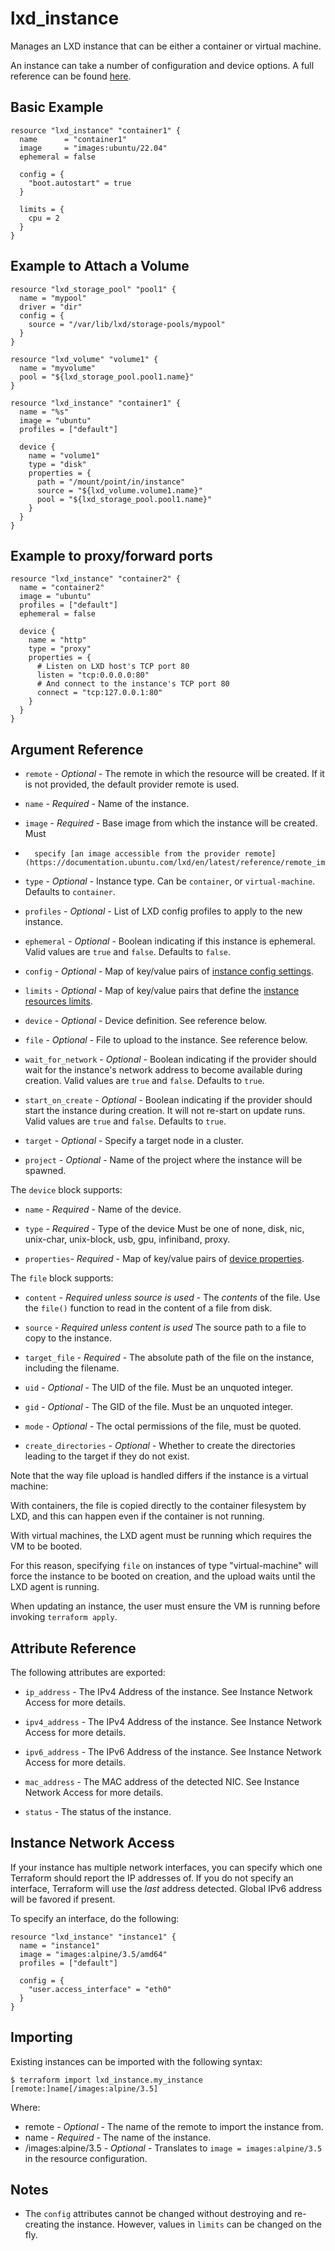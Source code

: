 # lxd_instance

Manages an LXD instance that can be either a container or virtual machine.

An instance can take a number of configuration and device options. A full reference can be found [here](https://documentation.ubuntu.com/lxd/en/latest/reference/instance_options/).

## Basic Example

```hcl
resource "lxd_instance" "container1" {
  name      = "container1"
  image     = "images:ubuntu/22.04"
  ephemeral = false

  config = {
    "boot.autostart" = true
  }

  limits = {
    cpu = 2
  }
}
```

## Example to Attach a Volume

```hcl
resource "lxd_storage_pool" "pool1" {
  name = "mypool"
  driver = "dir"
  config = {
    source = "/var/lib/lxd/storage-pools/mypool"
  }
}

resource "lxd_volume" "volume1" {
  name = "myvolume"
  pool = "${lxd_storage_pool.pool1.name}"
}

resource "lxd_instance" "container1" {
  name = "%s"
  image = "ubuntu"
  profiles = ["default"]

  device {
    name = "volume1"
    type = "disk"
    properties = {
      path = "/mount/point/in/instance"
      source = "${lxd_volume.volume1.name}"
      pool = "${lxd_storage_pool.pool1.name}"
    }
  }
}
```

## Example to proxy/forward ports

```hcl
resource "lxd_instance" "container2" {
  name = "container2"
  image = "ubuntu"
  profiles = ["default"]
  ephemeral = false

  device {
    name = "http"
    type = "proxy"
    properties = {
      # Listen on LXD host's TCP port 80
      listen = "tcp:0.0.0.0:80"
      # And connect to the instance's TCP port 80
      connect = "tcp:127.0.0.1:80"
    }
  }
}
```

## Argument Reference

* `remote` - *Optional* - The remote in which the resource will be created. If
	it is not provided, the default provider remote is used.

* `name` - *Required* - Name of the instance.

* `image` - *Required* - Base image from which the instance will be created. Must
*       specify [an image accessible from the provider remote](https://documentation.ubuntu.com/lxd/en/latest/reference/remote_image_servers/).

* `type` - *Optional* -  Instance type. Can be `container`, or `virtual-machine`. Defaults to `container`.

* `profiles` - *Optional* - List of LXD config profiles to apply to the new
	instance.

* `ephemeral` - *Optional* - Boolean indicating if this instance is ephemeral.
	Valid values are `true` and `false`. Defaults to `false`.

* `config` - *Optional* - Map of key/value pairs of
	[instance config settings](https://documentation.ubuntu.com/lxd/en/latest/reference/instance_options/).

* `limits` - *Optional* - Map of key/value pairs that define the
	[instance resources limits](https://documentation.ubuntu.com/lxd/en/latest/reference/instance_options/#resource-limits).

* `device` - *Optional* - Device definition. See reference below.

* `file` - *Optional* - File to upload to the instance. See reference below.

* `wait_for_network` - *Optional* - Boolean indicating if the provider should wait for the instance's network address to become available during creation.
  Valid values are `true` and `false`. Defaults to `true`.

* `start_on_create` - *Optional* - Boolean indicating if the provider should start the instance during creation. It will not re-start on update runs.
  Valid values are `true` and `false`. Defaults to `true`.

* `target` - *Optional* - Specify a target node in a cluster.

* `project` - *Optional* - Name of the project where the instance will be spawned.

The `device` block supports:

* `name` - *Required* - Name of the device.

* `type` - *Required* - Type of the device Must be one of none, disk, nic,
	unix-char, unix-block, usb, gpu, infiniband, proxy.

* `properties`- *Required* - Map of key/value pairs of
	[device properties](https://documentation.ubuntu.com/lxd/en/latest/reference/devices/).

The `file` block supports:

* `content` - *Required unless source is used* - The _contents_ of the file.
	Use the `file()` function to read in the content of a file from disk.

* `source` - *Required unless content is used* The source path to a file to
	copy to the instance.

* `target_file` - *Required* - The absolute path of the file on the instance,
	including the filename.

* `uid` - *Optional* - The UID of the file. Must be an unquoted integer.

* `gid` - *Optional* - The GID of the file. Must be an unquoted integer.

* `mode` - *Optional* - The octal permissions of the file, must be quoted.

* `create_directories` - *Optional* - Whether to create the directories leading
	to the target if they do not exist.

Note that the way file upload is handled differs if the instance is a virtual machine:

With containers, the file is copied directly to the container filesystem by
LXD, and this can happen even if the container is not running.

With virtual machines, the LXD agent must be running which requires the VM to
be booted.

For this reason, specifying `file` on instances of type "virtual-machine" will
force the instance to be booted on creation, and the upload waits until the LXD
agent is running.

When updating an instance, the user must ensure the VM is running before
invoking `terraform apply`.

## Attribute Reference

The following attributes are exported:

* `ip_address` - The IPv4 Address of the instance. See Instance Network Access
  for more details.

* `ipv4_address` - The IPv4 Address of the instance. See Instance Network
  Access for more details.

* `ipv6_address` - The IPv6 Address of the instance. See Instance Network
  Access for more details.

* `mac_address` - The MAC address of the detected NIC. See Instance Network
  Access for more details.

* `status` - The status of the instance.

## Instance Network Access

If your instance has multiple network interfaces, you can specify which one
Terraform should report the IP addresses of. If you do not specify an interface,
Terraform will use the _last_ address detected. Global IPv6 address will be favored if present.

To specify an interface, do the following:

```hcl
resource "lxd_instance" "instance1" {
  name = "instance1"
  image = "images:alpine/3.5/amd64"
  profiles = ["default"]

  config = {
    "user.access_interface" = "eth0"
  }
}
```

## Importing

Existing instances can be imported with the following syntax:

```shell
$ terraform import lxd_instance.my_instance [remote:]name[/images:alpine/3.5]
```

Where:

* remote - *Optional* - The name of the remote to import the instance from.
* name - *Required* - The name of the instance.
* /images:alpine/3.5 - *Optional* - Translates to `image = images:alpine/3.5`
  in the resource configuration.

## Notes

* The `config` attributes cannot be changed without destroying and re-creating
	the instance. However, values in `limits` can be changed on the fly.
